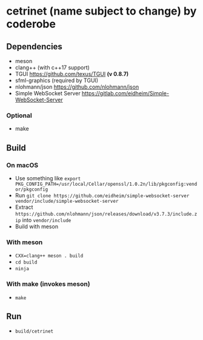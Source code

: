 # cetrinet (name subject to change) by coderobe

## Dependencies
- meson
- clang++ (with c++17 support)
- TGUI https://github.com/texus/TGUI **(v 0.8.7)**
- sfml-graphics (required by TGUI)
- nlohmann/json https://github.com/nlohmann/json
- Simple WebSocket Server https://gitlab.com/eidheim/Simple-WebSocket-Server

### Optional
- make

## Build

### On macOS
- Use something like `export PKG_CONFIG_PATH=/usr/local/Cellar/openssl/1.0.2n/lib/pkgconfig:vendor/pkgconfig`
- Run `git clone https://github.com/eidheim/simple-websocket-server vendor/include/simple-websocket-server`
- Extract `https://github.com/nlohmann/json/releases/download/v3.7.3/include.zip` into `vendor/include`
- Build with meson

### With meson
- `CXX=clang++ meson . build`
- `cd build`
- `ninja`

### With make (invokes meson)
- `make`

## Run
- `build/cetrinet`
